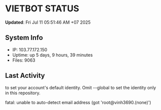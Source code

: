 # VIETBOT STATUS
**Updated**: Fri Jul 11 05:51:46 AM +07 2025

## System Info
- IP: 103.77.172.150
- Uptime: up 5 days, 9 hours, 39 minutes
- Files: 9063

## Last Activity

to set your account's default identity.
Omit --global to set the identity only in this repository.

fatal: unable to auto-detect email address (got 'root@vinh3690.(none)')

